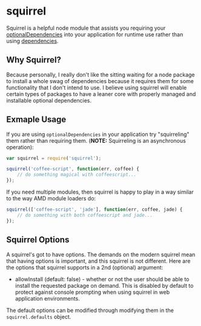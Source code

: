 # squirrel

Squirrel is a helpful node module that assists you requiring your  [optionalDependencies](http://npmjs.org/doc/json.html#optionalDependencies) into your application for runtime use rather than using [dependencies](http://npmjs.org/doc/json.html#dependencies).

## Why Squirrel?

Because personally, I really don't like the sitting waiting for a node package to install a whole swag of dependencies because it requires them for some functionality that I don't intend to use.  I believe using squirrel will enable certain types of packages to have a leaner core with properly managed and installable optional dependencies.

## Exmaple Usage

If you are using `optionalDependencies` in your application try "squirreling" them rather than requiring them.  (__NOTE:__ Squirreling is an asynchronous operation):

```js
var squirrel = require('squirrel');

squirrel('coffee-script', function(err, coffee) {
    // do something magical with coffeescript...
});
```

If you need multiple modules, then squirrel is happy to play in a way similar to the way AMD module loaders do:

```js
squirrel(['coffee-script', 'jade'], function(err, coffee, jade) {
    // do something with both coffeescript and jade...
});
```

## Squirrel Options

A squirrel's got to have options.  The demands on the modern squirrel mean that having options is important, and this squirrel is not different.  Here are the options that squirrel supports in a 2nd (optional) argument:

- allowInstall (default: false) - whether or not the user should be able to install the requested package on demand.  This is disabled by default to protect against console prompting when using squirrel in web application environments.


The default options can be modified through modifying them in the `squirrel.defaults` object.

